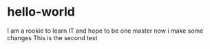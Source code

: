 # hello-world
I am a rookie to learn IT and  hope to be one master
now i make some changes
This is the second test
